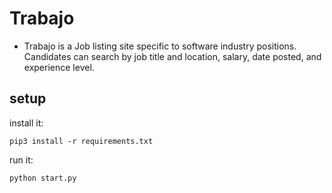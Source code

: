 # Trabajo
  - Trabajo is a Job listing site specific to software industry positions. Candidates can search by job title and location, salary, date posted, and experience level.

## setup

install it:

```pip3 install -r requirements.txt```

run it:

```python start.py```
